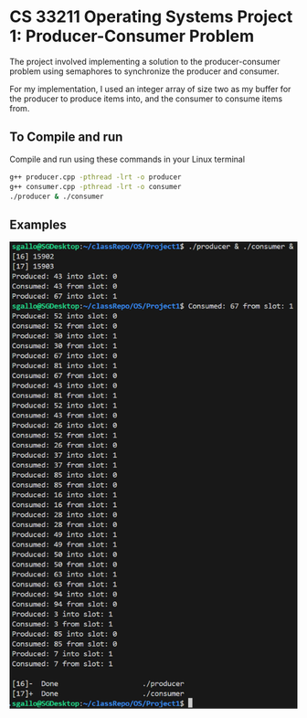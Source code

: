 # CS 33211 Operating Systems Project 1: Producer-Consumer Problem
The project involved implementing a solution to the producer-consumer problem using semaphores to synchronize the producer and consumer.

For my implementation, I used an integer array of size two as my buffer for the producer to produce items into, and the consumer to consume items from.


## To Compile and run
Compile and run using these commands in your Linux terminal

```bash
g++ producer.cpp -pthread -lrt -o producer
g++ consumer.cpp -pthread -lrt -o consumer
./producer & ./consumer
```

## Examples
![image](Example.png)
